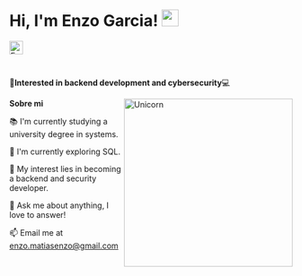 <h1> Hi, I'm Enzo Garcia! <img src = "https://raw.githubusercontent.com/MartinHeinz/MartinHeinz/master/wave.gif" width = 30px> </h1>

<a href="https://www.linkedin.com/in/enzo-matias-garcia-gil-7861a2231/">
  <img align="left" alt="Enzo's LinkedIn" width="24px" src="https://cdn.jsdelivr.net/npm/simple-icons@v3/icons/linkedin.svg" />
</a>
</br>
<br>
<br>

🚀**Interested in backend development and cybersecurity**💻

<img align="right" width=300px alt="Unicorn" src="https://media3.giphy.com/media/v1.Y2lkPTc5MGI3NjExZGcxNGprOGQ5bml5cDVpMzZwZDNnaXNwbGxkd3c4cWl5NGt4NjBvdiZlcD12MV9pbnRlcm5hbF9naWZfYnlfaWQmY3Q9Zw/QDjpIL6oNCVZ4qzGs7/giphy.gif" />

**Sobre mi**

<p>📚 I'm currently studying a university degree in systems.</p>
<p>🌱 I'm currently exploring SQL.</p>
<p>🤔 My interest lies in becoming a backend and security developer.</p>
<p>💬 Ask me about anything, I love to answer!</p>
<p>📫 Email me at <a href="mailto:enzo.matiasenzo@gmail.com">enzo.matiasenzo@gmail.com</a></p>
